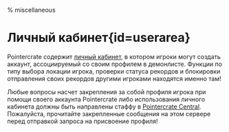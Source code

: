 % miscellaneous

<div class='panel fade js-scroll-anim' data-anim='fade'>

# Личный кабинет{id=userarea}

Pointercrate содержит [личный кабинет](/login), в котором игроки могут создать аккаунт, ассоциируемый со своим профилем в демонлисте. Функции по типу выбора локации игрока, проверки статуса рекордов и блокировки отправления своих рекордов другими игроками находятся именно там!
  
Любые вопросы насчет закрепления за собой профиля игрока при помощи своего аккаунта Pointercrate либо использования личного кабинета должны быть направлены стаффу в [Pointercrate Central](https://discord.gg/sQewUEB). Пожалуйста, прочитайте закрепленные сообщения на этом сервере перед отправкой запроса на присвоение профиля!
 
</div>
